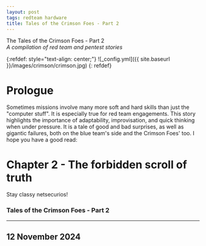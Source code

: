 ```yaml
---
layout: post
tags: redteam hardware
title: Tales of the Crimson Foes - Part 2
---
```


The Tales of the Crimson Foes - Part 2<br>
*A compilation of red team and pentest stories*


{:refdef: style="text-align: center;"}
![_config.yml]({{ site.baseurl }}/images/crimson/crimson.jpg)
{: refdef}

# Prologue

Sometimes missions involve many more soft and hard skills than just the "computer stuff". It is especially true for red team engagements. This story highlights the importance of adaptability, improvisation, and quick thinking when under pressure. It is a tale of good and bad surprises, as well as gigantic failures, both on the blue team's side and the Crimson Foes' too. I hope you have a good read:


# Chapter 2 - The forbidden scroll of truth


Stay classy netsecurios!

### Tales of the Crimson Foes - Part 2
---
12 November 2024 
---
